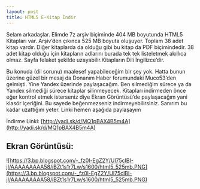 ```yaml
---
layout: post
title: HTML5 E-Kitap İndir
---
```


Selam arkadaşlar. Elimde 7z arşiv biçiminde 404 MB boyutunda HTML5 Kitapları var. Arşiv’den çıkınca 525 MB boyuta oluşuyor. Toplam 38 adet kitap vardır. Diğer kitaplarda da olduğu gibi bu kitap da PDF biçimindedir. 38 adet kitap olduğu için kitapların adlarını burada tek tek listeletmek akıllıca olmaz. Sayfa felaket şekilde uzayabilir.Kitapların Dili İngilizce’dir.
<!--more-->
Bu konuda (dil sorunu) maalesef yapabileceğim bir şey yok. Hatta bunun üzerine güzel bir mesaj da Donanım Haber forumundaki Muco53‘den gelmişti. Yine Yandex üzerinde paylaşacağım. Ben silmediğim sürece ya da Yandex silmediği sürece kitaplar silinmeyecek. Kitapları indirmeden önce eğer kontrol etmek isterseniz diye Ekran Görüntüsü‘de paylaşacağım yani klasör içeriğini. Bu sayede beğenmezseniz indirmeyebilirsiniz. Sanırım bu kadar uzattığım yeter. Linki hemen aşağıda paylaşayım

İndirme Linki: [http://yadi.sk/d/MQ1pBAX4B5m4A](http://yadi.sk/d/MQ1pBAX4B5m4A)

## Ekran Görüntüsü:

![https://3.bp.blogspot.com/-_fz0l-EgZ2Y/Ul75clBI-jI/AAAAAAAAA58/iBZt1s1r7Lw/s1600/html5_525mb.PNG](https://3.bp.blogspot.com/-_fz0l-EgZ2Y/Ul75clBI-jI/AAAAAAAAA58/iBZt1s1r7Lw/s1600/html5_525mb.PNG)